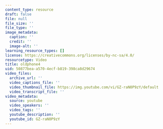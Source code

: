 ```yaml
---
content_type: resource
draft: false
file: null
file_size: ''
file_type: ''
image_metadata:
  caption: ''
  credit: ''
  image-alt: ''
learning_resource_types: []
license: https://creativecommons.org/licenses/by-nc-sa/4.0/
resourcetype: Video
title: oldphone4
uid: 50877bea-a570-4ecf-b819-398ca8d29674
video_files:
  archive_url: ''
  video_captions_file: ''
  video_thumbnail_file: https://img.youtube.com/vi/GZ-raN0P9zY/default.jpg
  video_transcript_file: ''
video_metadata:
  source: youtube
  video_speakers: ''
  video_tags: ''
  youtube_description: ''
  youtube_id: GZ-raN0P9zY
---
```

